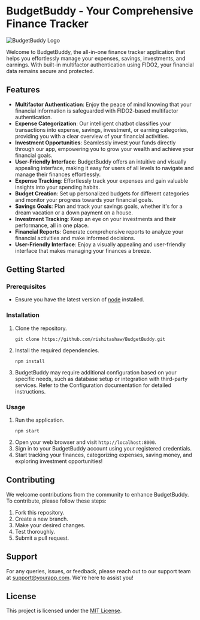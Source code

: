 # BudgetBuddy - Your Comprehensive Finance Tracker

![BudgetBuddy Logo](path_to_logo.png) <!-- Replace "path_to_logo.png" with the actual path to your logo image -->

Welcome to BudgetBuddy, the all-in-one finance tracker application that helps you effortlessly manage your expenses, savings, investments, and earnings. With built-in multifactor authentication using FIDO2, your financial data remains secure and protected.

## Features

- **Multifactor Authentication**: Enjoy the peace of mind knowing that your financial information is safeguarded with FIDO2-based multifactor authentication.
- **Expense Categorization**: Our intelligent chatbot classifies your transactions into expense, savings, investment, or earning categories, providing you with a clear overview of your financial activities.
- **Investment Opportunities**: Seamlessly invest your funds directly through our app, empowering you to grow your wealth and achieve your financial goals.
- **User-Friendly Interface**: BudgetBuddy offers an intuitive and visually appealing interface, making it easy for users of all levels to navigate and manage their finances effortlessly.
- **Expense Tracking**: Effortlessly track your expenses and gain valuable insights into your spending habits.
- **Budget Creation**: Set up personalized budgets for different categories and monitor your progress towards your financial goals.
- **Savings Goals**: Plan and track your savings goals, whether it's for a dream vacation or a down payment on a house.
- **Investment Tracking**: Keep an eye on your investments and their performance, all in one place.
- **Financial Reports**: Generate comprehensive reports to analyze your financial activities and make informed decisions.
- **User-Friendly Interface**: Enjoy a visually appealing and user-friendly interface that makes managing your finances a breeze.

## Getting Started

### Prerequisites

- Ensure you have the latest version of [node](https://nodejs.org) installed.

### Installation

1. Clone the repository.

   ```shell
   git clone https://github.com/rishitashaw/BudgetBuddy.git
   ```

2. Install the required dependencies.

   ```shell
   npm install
   ```

3. BudgetBuddy may require additional configuration based on your specific needs, such as database setup or integration with third-party services. Refer to the Configuration documentation for detailed instructions.

### Usage

1. Run the application.
   ```shell
   npm start
   ```
2. Open your web browser and visit `http://localhost:8000`.
3. Sign in to your BudgetBuddy account using your registered credentials.
4. Start tracking your finances, categorizing expenses, saving money, and exploring investment opportunities!

## Contributing

We welcome contributions from the community to enhance BudgetBuddy. To contribute, please follow these steps:

1. Fork this repository.
2. Create a new branch.
3. Make your desired changes.
4. Test thoroughly.
5. Submit a pull request.

## Support

For any queries, issues, or feedback, please reach out to our support team at [support@yourapp.com](mailto:support@yourapp.com). We're here to assist you!

## License

This project is licensed under the [MIT License](LICENSE).
